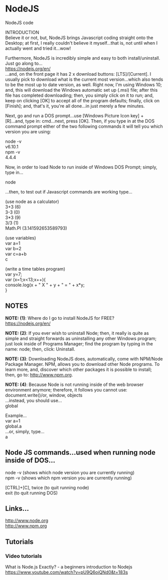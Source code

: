 # NodeJS
NodeJS code

INTRODUCTION    
Believe it or not, but, NodeJS brings Javascript coding straight onto the Desktop; at first, I really couldn't believe it myself...that is, not until when I actually went and tried it...wow!  

Furthermore, NodeJS is incredibly simple and easy to both install/uninstall. Just go along to...  
https://nodejs.org/en/    
...and, on the front page it has 2 x download buttons: [LTS]/[Current]. I usually pick to download what is the current most version...which also tends to be the most up to date version, as well. Right now, I'm using Windows 10; and, this will download the Windows automatic set up (.msi) file; after this file has completed downloading; then, you simply click on it to run; and, keep on clicking [OK] to accept all of the program defaults; finally, click on [Finish]; and, that's it, you're all done...in just merely a few minutes.   

Next, go and run a DOS prompt...use [Windows Picture Icon key] + [R]...and, type in: cmd...next, press [OK]. Then, if you type in at the DOS command prompt either of the two following commands it will tell you which version you are using:  

node -v  
v6.10.1  
npm -v   
4.4.4  

Now, in order to load Node to run inside of Windows DOS Prompt; simply, type in...

node

...then, to test out if Javascript commands are working type...

(use node as a calculator)  
3+3 (6)       
3-3 (0)   
3*3 (9)    
3/3 (1)     
Math.PI (3.141592653589793)    

(use variables)  
var a=1  
var b=2  
var c=a+b    
c  

(write a time tables program)  
var y=7;  
var (x=1;x<13;x++){  
 console.log(x + " X " + y + " = " + x*y;  
}  

## NOTES

**NOTE: (1)**: Where do I go to install NodeJS for FREE?  
https://nodejs.org/en/  

**NOTE: (2)**: If you ever wish to uninstall Node; then, it really is quite as simple and straight forwards as uninstalling any other Windows program; just look inside of Programs Manager; find the program by  typing in the name: node; then, click: Uninstall.

**NOTE: (3)**: Downloading NodeJS does, automatically, come with NPM/Node Package Manager. NPM, allows you to download other Node programs. To learn more, and, discover which other packages it is possible to install; then, go to: http://www.npm.org.

**NOTE: (4)**: Because Node is not running inside of the web browser environment anymore; therefore, it follows you cannot use: 
document.write()/or, window, objects  
...instead, you should use...  
global  

Example...  
var a=1  
global.a  
...or, simply, type...  
a

## Node JS commands...used when running node inside of DOS...  

node -v   (shows which node version you are currently running)  
npm -v    (shows which npm version you are currently running)  

[CTRL]+[C], twice (to quit running node)      
exit              (to quit running DOS)    

## Links...

http://www.node.org  
http://www.npm.org  

## Tutorials

### Video tutorials

What is Node.js Exactly? - a beginners introduction to Nodejs  
https://www.youtube.com/watch?v=pU9Q6oiQNd0&t=183s  
